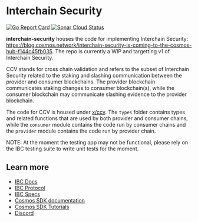 # Interchain Security

[![Go Report Card](https://goreportcard.com/badge/github.com/cosmos/interchain-security)](https://goreportcard.com/report/github.com/cosmos/interchain-security)
[![Sonar Cloud Status](https://sonarcloud.io/api/project_badges/measure?project=cosmos_interchain-security&metric=alert_status)](https://sonarcloud.io/summary/new_code?id=cosmos_interchain-security)

**interchain-security** houses the code for implementing Interchain Security: https://blog.cosmos.network/interchain-security-is-coming-to-the-cosmos-hub-f144c45fb035. The repo is currently a WIP and targetting v1 of Interchain Security.

CCV stands for cross chain validation and refers to the subset of Interchain Security related to the staking and slashing communication between the provider and consumer blockchains. The provider blockchain communicates staking changes to consumer blockchain(s), while the consumer blockchain may communicate slashing evidence to the provider blockchain.

The code for CCV is housed under [x/ccv](./x/ccv). The `types` folder contains types and related functions that are used by both provider and consumer chains, while the `consumer` module contains the code run by consumer chains and the `provider` module contains the code run by provider chain.

NOTE: At the moment the testing app may not be functional, please rely on the IBC testing suite to write unit tests for the moment.

## Learn more

- [IBC Docs](https://docs.cosmos.network/master/ibc/)
- [IBC Protocol](https://ibcprotocol.org/)
- [IBC Specs](https://github.com/cosmos/ibc)
- [Cosmos SDK documentation](https://docs.cosmos.network)
- [Cosmos SDK Tutorials](https://tutorials.cosmos.network)
- [Discord](https://discord.gg/cosmosnetwork)
